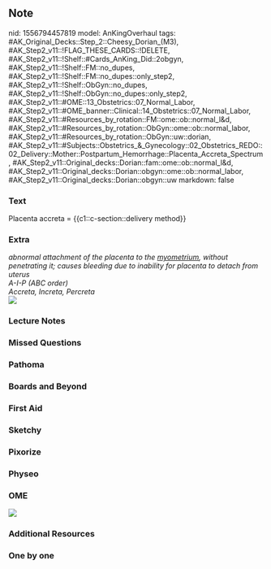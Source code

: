 ## Note
nid: 1556794457819
model: AnKingOverhaul
tags: #AK_Original_Decks::Step_2::Cheesy_Dorian_(M3), #AK_Step2_v11::!FLAG_THESE_CARDS::!DELETE, #AK_Step2_v11::!Shelf::#Cards_AnKing_Did::2obgyn, #AK_Step2_v11::!Shelf::FM::no_dupes, #AK_Step2_v11::!Shelf::FM::no_dupes::only_step2, #AK_Step2_v11::!Shelf::ObGyn::no_dupes, #AK_Step2_v11::!Shelf::ObGyn::no_dupes::only_step2, #AK_Step2_v11::#OME::13_Obstetrics::07_Normal_Labor, #AK_Step2_v11::#OME_banner::Clinical::14_Obstetrics::07_Normal_Labor, #AK_Step2_v11::#Resources_by_rotation::FM::ome::ob::normal_l&d, #AK_Step2_v11::#Resources_by_rotation::ObGyn::ome::ob::normal_labor, #AK_Step2_v11::#Resources_by_rotation::ObGyn::uw::dorian, #AK_Step2_v11::#Subjects::Obstetrics_&_Gynecology::02_Obstetrics_REDO::02_Delivery::Mother::Postpartum_Hemorrhage::Placenta_Accreta_Spectrum, #AK_Step2_v11::Original_decks::Dorian::fam::ome::ob::normal_l&d, #AK_Step2_v11::Original_decks::Dorian::obgyn::ome::ob::normal_labor, #AK_Step2_v11::Original_decks::Dorian::obgyn::uw
markdown: false

### Text
Placenta accreta = {{c1::c-section::delivery method}}

### Extra
<div>
<div>
  <div>
    <div>
      <div>
        <i>abnormal attachment of the placenta to the
        <u>myometrium</u>, without penetrating it; causes bleeding
        due to inability for placenta to detach from uterus</i>
      </div>
    </div><i>A-I-P (ABC order)</i>
  </div>
  <div>
    <i>Accreta, Increta, Percreta</i>
  </div>
</div><img src="paste-54945516617731.jpg"></div>

### Lecture Notes


### Missed Questions


### Pathoma


### Boards and Beyond


### First Aid


### Sketchy


### Pixorize


### Physeo


### OME
<div class="ome-widget">
  <a href=
  "https://onlinemeded.org/spa/obstetrics/normal-labor/acquire?ref=anki">
  <img src="_OME_AnkiFlashcards_Lesson_1.png"></a>
</div>

### Additional Resources


### One by one

